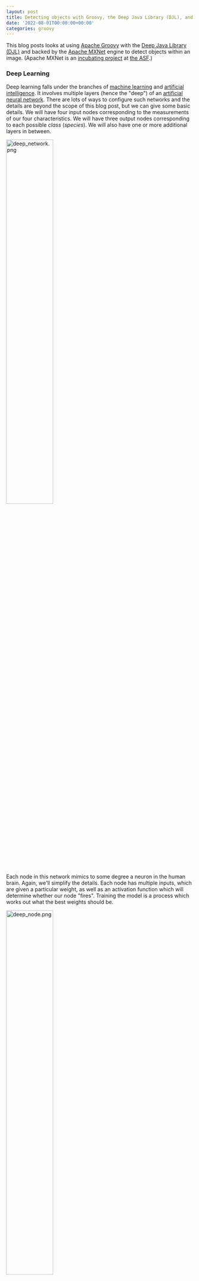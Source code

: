 ```yaml
---
layout: post
title: Detecting objects with Groovy, the Deep Java Library (DJL), and Apache MXNet
date: '2022-08-01T00:00:00+00:00'
categories: groovy
---
```

<p>This blog posts looks at using <a href="https://groovy-lang.org/" target="_blank">Apache Groovy</a> with the <a href="https://djl.ai/" target="_blank">Deep Java Library (DJL)</a> and backed by the <a href="https://mxnet.incubator.apache.org/" target="_blank">Apache MXNet</a> engine to detect objects within an image. (Apache MXNet is an <a href="https://incubator.apache.org/" target="_blank">incubating project</a> at <a href="https://www.apache.org/" target="_blank">the ASF</a>.)</p>

<h3>Deep Learning</h3>

<p>Deep learning falls under the branches of <a href="https://en.wikipedia.org/wiki/Machine_learning" target="_blank">machine learning</a> and <a href="https://en.wikipedia.org/wiki/Artificial_intelligence" target="_blank">artificial intelligence</a>. It involves multiple layers (hence the "deep") of an <a href="https://en.wikipedia.org/wiki/Artificial_neural_network" target="_blank">artificial neural network</a>. There are lots of ways to configure such networks and the details are beyond the scope of this blog post, but we can give some basic details. We will have four input nodes corresponding to the measurements of our four characteristics. We will have three output nodes corresponding to each possible <i>class </i>(<i>species</i>). We will also have one or more additional layers in between.</p>
<p><a href="https://blogs.apache.org/groovy/mediaresource/2206eccb-0c50-4091-a030-e3057517d810"><img src="https://blogs.apache.org/groovy/mediaresource/2206eccb-0c50-4091-a030-e3057517d810" style="width: 50%;" alt="deep_network.png"></a></p>
<p>Each node in this network mimics to some degree a neuron in the human brain. Again, we'll simplify the details. Each node has multiple inputs, which are given a particular weight, as well as an activation function which will determine whether our node "fires". Training the model is a process which works out what the best weights should be.</p>
<p><a href="https://blogs.apache.org/groovy/mediaresource/b5d32431-a273-481d-b0b5-169b0665b385"><img src="https://blogs.apache.org/groovy/mediaresource/b5d32431-a273-481d-b0b5-169b0665b385" style="width: 50%;" alt="deep_node.png"></a></p>

<h3>Deep Java Library (DJL) &amp; Apache MXNet</h3>

<p>Rather than writing your own neural networks, libraries such as <a href="https://djl.ai/" target="_blank">DJL</a> provide high-level abstractions which automate to some degree the creation of the necessary neural network layers. DJL is engine agnostic, so it's capable of supporting different backends including Apache MXNet, PyTorch, TensorFlow and ONNX Runtime. We'll use the default engine which for our application (at the time of writing) is Apache MXNet.</p><p><a href="https://mxnet.apache.org/" target="_blank">Apache MXNet</a> provides the underlying engine. It has support for imperative and symbolic execution, distributed training of your models using multi-gpu or multi-host hardware, and multiple language bindings. Groovy is fully compatible with the Java binding.</p>
<h3>Using DJL with Groovy</h3>
<p>Groovy uses the Java binding. Consider looking at the DJL beginner tutorials for Java - they will work almost unchanged for Groovy.</p><p>For our example, the first thing we need to do is download the image we want to run the object detection model on:</p><pre style="background-color:#2b2b2b;color:#a9b7c6;font-family:'JetBrains Mono',monospace;font-size:9.6pt;">Path tempDir = Files.<span style="color:#9876aa;font-style:italic;">createTempDirectory</span>(<span style="color:#6a8759;">"resnetssd"</span>)<br><span style="color:#cc7832;">def </span>imageName = <span style="color:#6a8759;">'dog-ssd.jpg'<br></span>Path localImage = tempDir.resolve(imageName)<br><span style="color:#cc7832;">def </span>url = <span style="color:#cc7832;">new </span>URL(<span style="color:#6a8759;">"https://s3.amazonaws.com/model-server/inputs/</span>$imageName<span style="color:#6a8759;">"</span>)<br>DownloadUtils.<span style="color:#9876aa;font-style:italic;">download</span>(url, localImage, <span style="color:#cc7832;">new </span>ProgressBar())<br>Image img = ImageFactory.<span style="color:#9876aa;font-style:italic;">instance</span>.fromFile(localImage)<br></pre><p>It happens to be a well-known already available image. We'll store a local copy of the image in a temporary directory and we'll use a utility class that comes with DJL to provide a nice progress bar while the image is downloading. DJL provides it's own image classes, so we'll create an instance using the appropriate class from the downloaded image.</p><p>Next we want to configure our neural network layers:</p><pre style="background-color:#2b2b2b;color:#a9b7c6;font-family:'JetBrains Mono',monospace;font-size:9.6pt;"><span style="color:#cc7832;">def </span>criteria = Criteria.<span style="color:#9876aa;font-style:italic;">builder</span>()<br>        .optApplication(Application.CV.<span style="color:#9876aa;font-style:italic;">OBJECT_DETECTION</span>)<br>        .setTypes(Image, DetectedObjects)<br>        .optFilter(<span style="color:#6a8759;">"backbone"</span>, <span style="color:#6a8759;">"resnet50"</span>)<br>        .optEngine(Engine.<span style="color:#9876aa;font-style:italic;">defaultEngineName</span>)<br>        .optProgress(<span style="color:#cc7832;">new </span>ProgressBar())<br>        .build()<br></pre><p>DLJ supports numerous model <i>applications</i> including image classification, word recognition, sentiment analysis, linear regression, and others. We'll select <i>object detection</i>. This kind of application looks for the bounding box of known objects within an image. The <i>types</i> configuration option identifies that our input will be an image and the output will be detected objects. The <i>filter</i> option indicates that we will be using ResNet-50 (a 50-layers deep convolutional neural network often used as a backbone for many computer vision tasks). We set the <i>engine</i> to be the default engine which happens to be Apache MXNet. We also configure an optional progress bar to provide feedback of progress while our model is running.</p><p>Now that we have our configuration sorted, we'll use it to load a model and then use the model to make object predictions:</p>

<pre style="background-color:#2b2b2b;color:#a9b7c6;font-family:'JetBrains Mono',monospace;font-size:9.6pt;"><span style="color:#cc7832;">def </span>detection = criteria.loadModel().withCloseable <span style="font-weight:bold;">{ </span>model <span style="font-weight:bold;">-&gt;<br></span><span style="font-weight:bold;">    </span>model.newPredictor().predict(img)<br><span style="font-weight:bold;">}<br></span>detection.items().each <span style="font-weight:bold;">{ </span>println it <span style="font-weight:bold;">}<br></span>img.drawBoundingBoxes(detection)<br></pre><p>For good measure, we'll draw the bounding boxes into our image.</p><p>Next, we save our image into a file and display it using Groovy's SwingBuilder.</p><pre style="background-color:#2b2b2b;color:#a9b7c6;font-family:'JetBrains Mono',monospace;font-size:9.6pt;">Path imageSaved = tempDir.resolve(<span style="color:#6a8759;">'detected.png'</span>)<br>imageSaved.withOutputStream <span style="font-weight:bold;">{ </span>os <span style="font-weight:bold;">-&gt; </span>img.save(os, <span style="color:#6a8759;">'png'</span>) <span style="font-weight:bold;">}<br></span><span style="color:#cc7832;">def </span>saved = ImageIO.<span style="color:#9876aa;font-style:italic;">read</span>(imageSaved.toFile())<br><span style="color:#cc7832;">new </span>SwingBuilder().edt <span style="font-weight:bold;">{<br></span><span style="font-weight:bold;">    </span>frame(<span style="color:#6a8759;">title</span>: <span style="color:#6a8759;">"</span>$detection.<span style="color:#9876aa;">numberOfObjects</span><span style="color:#6a8759;"> detected objects"</span>,<br>            <span style="color:#6a8759;">size</span>: [saved.<span style="color:#9876aa;">width</span>, saved.<span style="color:#9876aa;">height</span>],<br>            <span style="color:#6a8759;">defaultCloseOperation</span>: <span style="color:#9876aa;font-style:italic;">DISPOSE_ON_CLOSE</span>,<br>            <span style="color:#6a8759;">show</span>: <span style="color:#cc7832;">true</span>) <span style="font-weight:bold;">{ </span>label(<span style="color:#6a8759;">icon</span>: imageIcon(<span style="color:#6a8759;">image</span>: saved)) <span style="font-weight:bold;">}<br></span><span style="font-weight:bold;">}<br></span></pre><p><span style="color: inherit; font-family: inherit; font-size: 24px;">Building and running our application</span><br></p>

<p>Our code is stored on a source file called <code>ObjectDetect.groovy</code>.</p><p>We used <a href="https://gradle.org/" target="_blank">Gradle</a> for our build file:</p><pre style="background-color:#2b2b2b;color:#a9b7c6;font-family:'JetBrains Mono',monospace;font-size:9.6pt;">apply <span style="color:#6a8759;">plugin</span>: <span style="color:#6a8759;">'groovy'<br></span>apply <span style="color:#6a8759;">plugin</span>: <span style="color:#6a8759;">'application'<br></span><span style="color:#6a8759;"><br></span>repositories <span style="font-weight:bold;">{<br></span><span style="font-weight:bold;">    </span>mavenCentral()<br><span style="font-weight:bold;">}<br></span><span style="font-weight:bold;"><br></span>application <span style="font-weight:bold;">{<br></span><span style="font-weight:bold;">    </span>mainClass = <span style="color:#6a8759;">'ObjectDetect'</span><br><span style="font-weight:bold;">}<br></span><span style="font-weight:bold;"><br></span>dependencies <span style="font-weight:bold;">{<br></span><span style="font-weight:bold;">    </span>implementation <span style="color:#6a8759;">"ai.djl:api:0.18.0</span><span style="color:#6a8759;">"<br></span><span style="color:#6a8759;">    </span>implementation <span style="color:#6a8759;">"org.apache.groovy:groovy:4.0.4</span><span style="color:#6a8759;">"<br></span><span style="color:#6a8759;">    </span>implementation <span style="color:#6a8759;">"org.apache.groovy:groovy-swing:4.0.4</span><span style="color:#6a8759;">"<br></span><span style="color:#6a8759;">    </span>runtimeOnly <span style="color:#6a8759;">"ai.djl:model-zoo:0.18.0</span><span style="color:#6a8759;">"<br></span><span style="color:#6a8759;">    </span>runtimeOnly <span style="color:#6a8759;">"ai.djl.mxnet:mxnet-engine:0.18.0</span><span style="color:#6a8759;">"<br></span><span style="color:#6a8759;">    </span>runtimeOnly <span style="color:#6a8759;">"ai.djl.mxnet:mxnet-model-zoo:0.18.0</span><span style="color:#6a8759;">"<br></span><span style="color:#6a8759;">    </span>runtimeOnly <span style="color:#6a8759;">"ai.djl.mxnet:mxnet-native-auto:1.8.0"<br></span><span style="color:#6a8759;">    </span>runtimeOnly <span style="color:#6a8759;">"org.apache.groovy:groovy-nio:4.0.4</span><span style="color:#6a8759;">"<br></span><span style="color:#6a8759;">    </span>runtimeOnly <span style="color:#6a8759;">"org.slf4j:slf4j-jdk14:1.7.36</span><span style="color:#6a8759;">"<br></span><span style="font-weight:bold;">}</span></pre>

<p>We run the application with the gradle run task:</p>
<pre style="background-color:#2b2b2b;color:#a9b7c6;"><span style="color:#4E9A06"><b>paulk@pop-os</b></span>:<span style="color:#3465A4"><b>/extra/projects/groovy-data-science</b></span>$ ./gradlew DLMXNet:run
<b>&gt; Task :DeepLearningMxnet:run</b>
Downloading: 100% |████████████████████████████████████████| dog-ssd.jpg
Loading:     100% |████████████████████████████████████████|
...
class: "car", probability: 0.99991, bounds: [x=0.611, y=0.137, width=0.293, height=0.160]
class: "bicycle", probability: 0.95385, bounds: [x=0.162, y=0.207, width=0.594, height=0.588]
class: "dog", probability: 0.93752, bounds: [x=0.168, y=0.350, width=0.274, height=0.593]
</pre>

<p>The displayed image looks like this:<br><img src="https://blogs.apache.org/groovy/mediaresource/b92cafbe-1866-4335-9c91-c3371253887e" style="width:50%;" alt="2022-08-01 21_28_33-3 detected objects.png"><br></p>

<h3>Further Information</h3><p>The full source code can be found in the following repo:<br><a href="https://github.com/paulk-asert/groovy-data-science/tree/master/subprojects/DeepLearningMxnet" target="_blank">https://github.com/paulk-asert/groovy-data-science/subprojects/DeepLearningMxnet</a><a href="https://github.com/paulk-asert/groovy-data-science/tree/master/subprojects/DeepLearningMxnet" target="_blank"></a><br></p>

<h3>Conclusion</h3>

<p>We have examined using Apache Groovy, DLJ and Apache MXNet to detect objects within an image. We've used a model based on a rich deep learning model but we didn't need to get into the details of the model or its neural network layers. DLJ and Apache MXNet did the hard lifting for us. Groovy provided a simple coding experience for building our application.</p>
